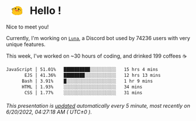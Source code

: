 <h1>   <img src="./spoinky.gif" style="vertical-align:middle;" width="30px">   Hello ! </h1>

Nice to meet you!

Currently, I'm working on <a href='https://github.com/Asgarrrr/Luna'>`Luna`</a>, a Discord bot used by 74236 users with very unique features.

This week, I've worked on ~30 hours of coding, and drinked 199 coffees ☕

```
JavaScript │ 51.01%   ██████████░░░░░░░░░░   15 hrs 4 mins
       EJS │ 41.36%   ████████░░░░░░░░░░░░   12 hrs 13 mins
      Bash │ 3.91%    █░░░░░░░░░░░░░░░░░░░   1 hr 9 mins
      HTML │ 1.93%    ░░░░░░░░░░░░░░░░░░░░   34 mins
       CSS │ 1.77%    ░░░░░░░░░░░░░░░░░░░░   31 mins
```

###### This presentation is [updated](https://github.com/Asgarrrr) automatically every 5 minute, most recently on 6/20/2022, 04:27:18 AM ( UTC±0 ).